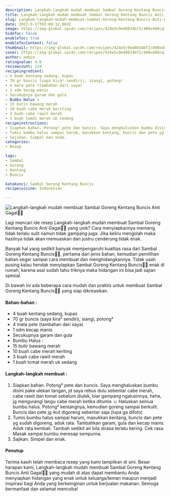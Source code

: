 ```yaml
---
description: Langkah-langkah mudah membuat Sambal Goreng Kentang Buncis Anti Gagal"
title: Langkah-langkah mudah membuat Sambal Goreng Kentang Buncis Anti Gagal
slug: Langkah-langkah-mudah-membuat-Sambal-Goreng-Kentang-Buncis-Anti-Gagal
date: 2022-5-17T03:09:12.063Z
image: https://img-global.cpcdn.com/recipes/424e5c9e40834bf2/400x400cq70/photo.jpg
hideToc: false
enableToc: true
enableTocContent: false
thumbnail: https://img-global.cpcdn.com/recipes/424e5c9e40834bf2/400x400cq70/photo.jpg
cover: https://img-global.cpcdn.com/recipes/424e5c9e40834bf2/400x400cq70/photo.jpg
author: admin
ratingvalue: 4.8
reviewcount: 124
recipeingredient:
- 4 buah kentang sedang, kupas
- 70 gr buncis (saya kira² sendiri), siangi, potong²
- 4 mata pete (tambahan dari saya)
- 1 sdm kecap manis
- Secukupnya garam dan gula
- Bumbu Halus :
- 15 butir bawang merah
- 10 buah cabe merah keriting
- 3 buah cabe rawit merah
- 1 buah tomat merah uk sedang
recipeinstructions:
- Siapkan bahan. Potong² pete dan buncis. Saya menghaluskan bumbu disini pake ulekan tangan, jd saya rebus dulu sebentar cabe merah, cabe rawit dan tomat sebelum diulek, biar gampang ngalusinnya, hehe, jg mengurangi langu cabe merah ketika ditumis ☺️ Haluskan semua bumbu halus. Potong² kentangnya, kemudian goreng sampai berkulit. Buncis dan pete jg ikut digoreng sebentar saja (lupa ga difoto)
- Tumis bumbu halus sampai harum, masukkan kentang, buncis dan pete yg sudah digoreng, aduk rata. Tambahkan garam, gula dan kecap manis. Aduk rata kembali. Tambah sedikit air bila dirasa terlalu kering. Cek rasa. Masak sampai bumbu meresap sempurna.
- Sajikan. Simpel dan enak.
categories:
- Resep

tags:
- Sambal
- Goreng
- Kentang
- Buncis

katakunci: Sambal Goreng Kentang Buncis
recipecuisine: Indonesian

---
```


![Langkah-langkah mudah membuat Sambal Goreng Kentang Buncis Anti Gagal👩‍🍳](https://img-global.cpcdn.com/recipes/424e5c9e40834bf2/400x400cq70/photo.jpg)

Lagi mencari ide resep Langkah-langkah mudah membuat Sambal Goreng Kentang Buncis Anti Gagal👩‍🍳 yang unik? Cara menyiapkannya memang tidak terlalu sulit namun tidak gampang juga. Jika keliru mengolah maka hasilnya tidak akan memuaskan dan justru cenderung tidak enak.

Banyak hal yang sedikit banyak mempengaruhi kualitas rasa dari Sambal Goreng Kentang Buncis👩‍🍳, pertama dari jenis bahan, kemudian pemilihan bahan segar sampai cara membuat dan menghidangkannya. Tidak usah pusing kalau hendak menyiapkan Sambal Goreng Kentang Buncis👩‍🍳 enak di rumah, karena asal sudah tahu triknya maka hidangan ini bisa jadi sajian spesial.

Di bawah ini ada beberapa cara mudah dan praktis untuk membuat Sambal Goreng Kentang Buncis👩‍🍳 yang siap dikreasikan.

<!--inarticleads1-->

#### Bahan-bahan :

- 4 buah kentang sedang, kupas
- 70 gr buncis (saya kira² sendiri), siangi, potong²
- 4 mata pete (tambahan dari saya)
- 1 sdm kecap manis
- Secukupnya garam dan gula
- Bumbu Halus :
- 15 butir bawang merah
- 10 buah cabe merah keriting
- 3 buah cabe rawit merah
- 1 buah tomat merah uk sedang

<!--inarticleads2-->

#### Langkah-langkah membuat :

1. Siapkan bahan. Potong² pete dan buncis. Saya menghaluskan bumbu disini pake ulekan tangan, jd saya rebus dulu sebentar cabe merah, cabe rawit dan tomat sebelum diulek, biar gampang ngalusinnya, hehe, jg mengurangi langu cabe merah ketika ditumis ☺️ Haluskan semua bumbu halus. Potong² kentangnya, kemudian goreng sampai berkulit. Buncis dan pete jg ikut digoreng sebentar saja (lupa ga difoto)
1. Tumis bumbu halus sampai harum, masukkan kentang, buncis dan pete yg sudah digoreng, aduk rata. Tambahkan garam, gula dan kecap manis. Aduk rata kembali. Tambah sedikit air bila dirasa terlalu kering. Cek rasa. Masak sampai bumbu meresap sempurna.
1. Sajikan. Simpel dan enak.

#### Penutup

Terima kasih telah membaca resep yang kami tampilkan di sini. Besar harapan kami, Langkah-langkah mudah membuat Sambal Goreng Kentang Buncis Anti Gagal👩‍🍳 yang mudah di atas dapat membantu Anda menyiapkan hidangan yang enak untuk keluarga/teman maupun menjadi inspirasi bagi Anda yang berkeinginan untuk berjualan makanan. Semoga bermanfaat dan selamat mencoba!